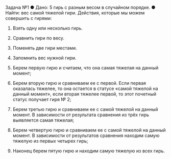 Задача №1
● Дано: 5 гирь с разным весом в случайном порядке.
● Найти: вес самой тяжелой гири.
Действия, которые мы можем совершить с гирями:
1. Взять одну или несколько гирь.
2. Сравнить гири по весу.
3. Поменять две гири местами.
4. Запомнить вес нужной гири.

1. Берем первую гирю и считаем, что она самая тяжелая на данный момент;
2. Берем вторую гирю и сравниваем ее с первой. Если первая оказалась тяжелее, то она 
остается в статусе «самой тяжелой на данный момент», если вторая тяжелее первой, 
 то этот почетный статус получает гиря № 2;
3. Берем третью гирю и сравниваем ее с самой тяжелой на данный момент. В зависимости от 
результата сравнения из трёх гирь выявляется самая тяжелая;
4. Берем четвертую гирю и сравниваем ее с самой тяжелой на данный момент.
 В зависимости от результатов сравнения находим самую тяжелую из первых 
 четырех гирь;
5. Наконец берем пятую гирю и находим самую тяжелую из всех гирь.